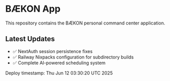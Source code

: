 # BÆKON App

This repository contains the BÆKON personal command center application.

## Latest Updates
- ✅ NextAuth session persistence fixes
- ✅ Railway Nixpacks configuration for subdirectory builds
- ✅ Complete AI-powered scheduling system

Deploy timestamp: Thu Jun 12 03:30:20 UTC 2025
